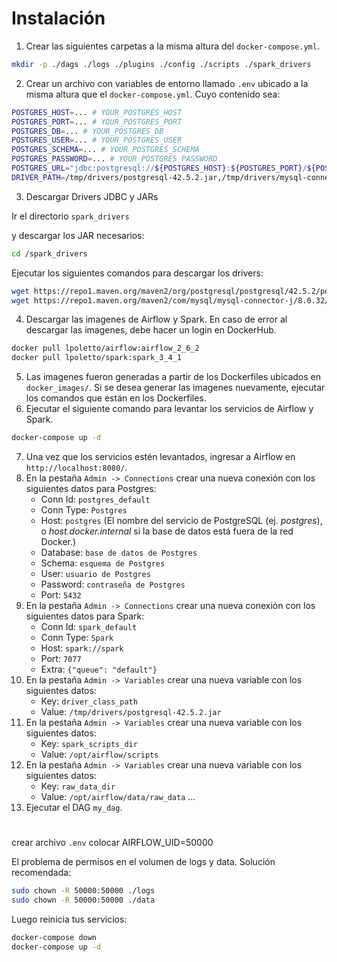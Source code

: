 # Instalación

1. Crear las siguientes carpetas a la misma altura del `docker-compose.yml`.

```bash
mkdir -p ./dags ./logs ./plugins ./config ./scripts ./spark_drivers
```

2. Crear un archivo con variables de entorno llamado `.env` ubicado a la misma altura que el `docker-compose.yml`. Cuyo contenido sea:
```bash
POSTGRES_HOST=... # YOUR_POSTGRES_HOST
POSTGRES_PORT=... # YOUR_POSTGRES_PORT
POSTGRES_DB=... # YOUR_POSTGRES_DB
POSTGRES_USER=... # YOUR_POSTGRES_USER
POSTGRES_SCHEMA=... # YOUR_POSTGRES_SCHEMA
POSTGRES_PASSWORD=... # YOUR_POSTGRES_PASSWORD
POSTGRES_URL="jdbc:postgresql://${POSTGRES_HOST}:${POSTGRES_PORT}/${POSTGRES_DB}?user=${POSTGRES_USER}&password=${POSTGRES_PASSWORD}"
DRIVER_PATH=/tmp/drivers/postgresql-42.5.2.jar,/tmp/drivers/mysql-connector-j-8.0.32.jar
```
3. Descargar Drivers JDBC y JARs

Ir el directorio `spark_drivers` 
<!-- en el directorio `docker_shared_folder/working_dir/` -->
y descargar los JAR necesarios:

```bash
cd /spark_drivers
```

Ejecutar los siguientes comandos para descargar los drivers:

```bash
wget https://repo1.maven.org/maven2/org/postgresql/postgresql/42.5.2/postgresql-42.5.2.jar
wget https://repo1.maven.org/maven2/com/mysql/mysql-connector-j/8.0.32/mysql-connector-j-8.0.32.jar
```
4. Descargar las imagenes de Airflow y Spark. En caso de error al descargar las imagenes, debe hacer un login en DockerHub.
```bash
docker pull lpoletto/airflow:airflow_2_6_2
docker pull lpoletto/spark:spark_3_4_1
```
5. Las imagenes fueron generadas a partir de los Dockerfiles ubicados en `docker_images/`. Si se desea generar las imagenes nuevamente, ejecutar los comandos que están en los Dockerfiles.
6. Ejecutar el siguiente comando para levantar los servicios de Airflow y Spark.
```bash
docker-compose up -d
```
7. Una vez que los servicios estén levantados, ingresar a Airflow en `http://localhost:8080/`.
8. En la pestaña `Admin -> Connections` crear una nueva conexión con los siguientes datos para Postgres:
    * Conn Id: `postgres_default`
    * Conn Type: `Postgres`
    * Host: `postgres` (El nombre del servicio de PostgreSQL (ej. *postgres*), o *host.docker.internal* si la base de datos está fuera de la red Docker.)
    * Database: `base de datos de Postgres`
    * Schema: `esquema de Postgres`
    * User: `usuario de Postgres`
    * Password: `contraseña de Postgres`
    * Port: `5432`
9. En la pestaña `Admin -> Connections` crear una nueva conexión con los siguientes datos para Spark:
    * Conn Id: `spark_default`
    * Conn Type: `Spark`
    * Host: `spark://spark`
    * Port: `7077`
    * Extra: `{"queue": "default"}`
10. En la pestaña `Admin -> Variables` crear una nueva variable con los siguientes datos:
    * Key: `driver_class_path`
    * Value: `/tmp/drivers/postgresql-42.5.2.jar`
11. En la pestaña `Admin -> Variables` crear una nueva variable con los siguientes datos:
    * Key: `spark_scripts_dir`
    * Value: `/opt/airflow/scripts`
12. En la pestaña `Admin -> Variables` crear una nueva variable con los siguientes datos:
    * Key: `raw_data_dir`
    * Value: `/opt/airflow/data/raw_data`
...
13. Ejecutar el DAG `my_dag`.

#

crear archivo `.env` colocar AIRFLOW_UID=50000

El problema de permisos en el volumen de logs y data. Solución recomendada:

```bash 
sudo chown -R 50000:50000 ./logs
sudo chown -R 50000:50000 ./data
```

Luego reinicia tus servicios:

```bash
docker-compose down
docker-compose up -d
```